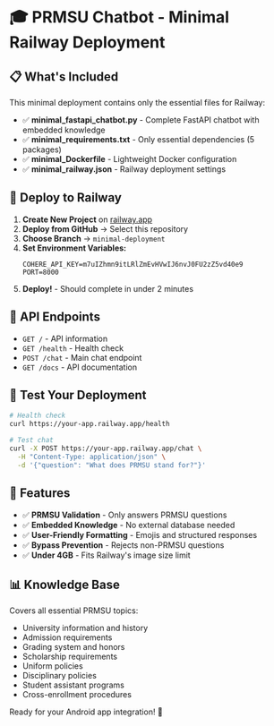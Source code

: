 # 🎓 PRMSU Chatbot - Minimal Railway Deployment

## 📋 What's Included

This minimal deployment contains only the essential files for Railway:

- ✅ **minimal_fastapi_chatbot.py** - Complete FastAPI chatbot with embedded knowledge
- ✅ **minimal_requirements.txt** - Only essential dependencies (5 packages)
- ✅ **minimal_Dockerfile** - Lightweight Docker configuration
- ✅ **minimal_railway.json** - Railway deployment settings

## 🚀 Deploy to Railway

1. **Create New Project** on [railway.app](https://railway.app)
2. **Deploy from GitHub** → Select this repository
3. **Choose Branch** → `minimal-deployment`
4. **Set Environment Variables:**
   ```
   COHERE_API_KEY=m7uIZhmn9itLRlZmEvHVwIJ6nvJ0FU2zZ5vd40e9
   PORT=8000
   ```
5. **Deploy!** - Should complete in under 2 minutes

## 📱 API Endpoints

- `GET /` - API information
- `GET /health` - Health check
- `POST /chat` - Main chat endpoint
- `GET /docs` - API documentation

## 🧪 Test Your Deployment

```bash
# Health check
curl https://your-app.railway.app/health

# Test chat
curl -X POST https://your-app.railway.app/chat \
  -H "Content-Type: application/json" \
  -d '{"question": "What does PRMSU stand for?"}'
```

## 🎯 Features

- ✅ **PRMSU Validation** - Only answers PRMSU questions
- ✅ **Embedded Knowledge** - No external database needed
- ✅ **User-Friendly Formatting** - Emojis and structured responses
- ✅ **Bypass Prevention** - Rejects non-PRMSU questions
- ✅ **Under 4GB** - Fits Railway's image size limit

## 📊 Knowledge Base

Covers all essential PRMSU topics:
- University information and history
- Admission requirements
- Grading system and honors
- Scholarship requirements
- Uniform policies
- Disciplinary policies
- Student assistant programs
- Cross-enrollment procedures

Ready for your Android app integration! 🚀
